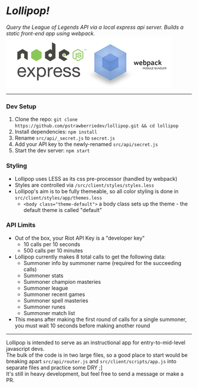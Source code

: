 # *Lollipop!*
*Query the League of Legends API via a local express api server. Builds a static front-end app using webpack.*
![Lollipop uses Node.js, Express.js and Webpack](src/client/images/tech_small.jpg "Lollipop uses Node.js, Express.js and Webpack")

-----------------
### Dev Setup
1. Clone the repo: ``git clone https://github.com/pstrawberriedev/lollipop.git && cd lollipop``
2. Install dependencies: ``npm install``
3. Rename ``src/api/_secret.js`` to ``secret.js``
4. Add your API key to the newly-renamed ``src/api/secret.js``
5. Start the dev server: ``npm start``

### Styling
- Lollipop uses LESS as its css pre-processor (handled by webpack)
- Styles are controlled via ``/src/client/styles/styles.less``
- Lollipop's aim is to be fully themeable, so all color styling is done in ``src/client/styles/app/themes.less``
  - ``<body class="theme-default">`` a body class sets up the theme - the default theme is called "default"

### API Limits
- Out of the box, your Riot API Key is a "developer key"
  - 10 calls per 10 seconds
  - 500 calls per 10 minutes
- Lollipop currently makes 8 total calls to get the following data:
  - Summoner info by summoner name (required for the succeeding calls)
  - Summoner stats
  - Summoner champion masteries
  - Summoner league
  - Summoner recent games
  - Summoner spell masteries
  - Summoner runes
  - Summoner match list
- This means after making the first round of calls for a single summoner, you must wait 10 seconds before making another round

-----------------
Lollipop is intended to serve as an instructional app for entry-to-mid-level javascript devs.  
The bulk of the code is in two large files, so a good place to start would be breaking apart ``src/api/router.js`` and ``src/client/scripts/app.js`` into separate files and practice some DRY ;]  
It's still in heavy development, but feel free to send a message or make a PR.
